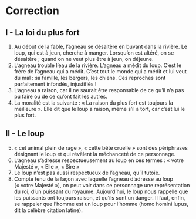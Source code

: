 # Correction

## I - La loi du plus fort

1. Au début de la fable, l’agneau se désaltère en buvant dans la rivière. Le loup, qui est à jeun, cherche à manger. Lorsqu’on est altéré, on se désaltère ; quand on ne veut plus être à jeun, on déjeune.
2. L’agneau trouble l’eau de la rivière.
L’agneau a médit du loup.
C’est le frère de l’agneau qui a médit.
C’est tout le monde qui a médit et lui veut du mal : sa famille, les bergers, les chiens.
Ces reproches sont parfaitement infondés, injustifiés !
3. L’agneau a raison, car il ne saurait être responsable de ce qu’il n’a pas pu faire ou de ce qu’ont fait les autres.
4. La moralité est la suivante : « La raison du plus fort est toujours la meilleure ». Elle dit que le loup a raison, même s’il a tort, car c’est lui le plus fort.

## II - Le loup

5. « cet animal plein de rage », « cette bête cruelle » sont des périphrases désignant le loup et qui révèlent la méchanceté de ce personnage.
6. L’agneau s’adresse respectueusement au loup en ces termes : « votre Majesté », « Elle », « Sire »
7. Le loup n’est pas aussi respectueux de l’agneau, qu’il tutoie.
8. Compte tenu de la façon avec laquelle l’agneau d’adresse au loup (« votre Majesté »), on peut voir dans ce personnage une représentation du roi, d’un puissant du royaume. Aujourd’hui, le loup nous rappelle que les puissants ont toujours raison, et qu’ils sont un danger. Il faut, enfin, se rappeler que l’homme est un loup pour l’homme (homo homini lupus, dit la célèbre citation latine).


